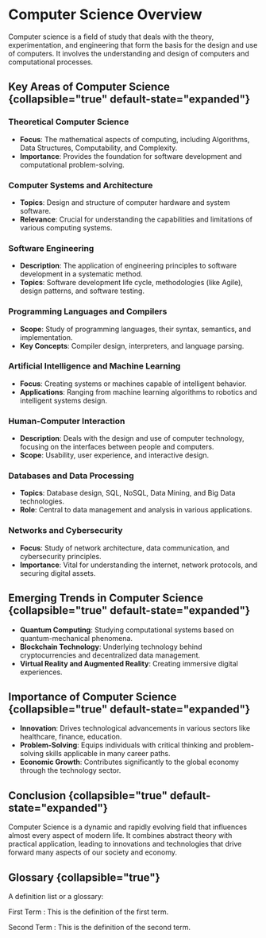 # Computer Science Overview

Computer science is a field of study that deals with the theory, experimentation, and engineering that form the basis
for the design and use of computers. It involves the understanding and design of computers and computational processes.

## Key Areas of Computer Science {collapsible="true" default-state="expanded"}

### Theoretical Computer Science

- **Focus**: The mathematical aspects of computing, including Algorithms, Data Structures, Computability, and
  Complexity.
- **Importance**: Provides the foundation for software development and computational problem-solving.

### Computer Systems and Architecture

- **Topics**: Design and structure of computer hardware and system software.
- **Relevance**: Crucial for understanding the capabilities and limitations of various computing systems.

### Software Engineering

- **Description**: The application of engineering principles to software development in a systematic method.
- **Topics**: Software development life cycle, methodologies (like Agile), design patterns, and software testing.

### Programming Languages and Compilers

- **Scope**: Study of programming languages, their syntax, semantics, and implementation.
- **Key Concepts**: Compiler design, interpreters, and language parsing.

### Artificial Intelligence and Machine Learning

- **Focus**: Creating systems or machines capable of intelligent behavior.
- **Applications**: Ranging from machine learning algorithms to robotics and intelligent systems design.

### Human-Computer Interaction

- **Description**: Deals with the design and use of computer technology, focusing on the interfaces between people and
  computers.
- **Scope**: Usability, user experience, and interactive design.

### Databases and Data Processing

- **Topics**: Database design, SQL, NoSQL, Data Mining, and Big Data technologies.
- **Role**: Central to data management and analysis in various applications.

### Networks and Cybersecurity

- **Focus**: Study of network architecture, data communication, and cybersecurity principles.
- **Importance**: Vital for understanding the internet, network protocols, and securing digital assets.

## Emerging Trends in Computer Science {collapsible="true" default-state="expanded"}

- **Quantum Computing**: Studying computational systems based on quantum-mechanical phenomena.
- **Blockchain Technology**: Underlying technology behind cryptocurrencies and decentralized data management.
- **Virtual Reality and Augmented Reality**: Creating immersive digital experiences.

## Importance of Computer Science {collapsible="true" default-state="expanded"}

- **Innovation**: Drives technological advancements in various sectors like healthcare, finance, education.
- **Problem-Solving**: Equips individuals with critical thinking and problem-solving skills applicable in many career
  paths.
- **Economic Growth**: Contributes significantly to the global economy through the technology sector.

## Conclusion {collapsible="true" default-state="expanded"}

Computer Science is a dynamic and rapidly evolving field that influences almost every aspect of modern life. It combines
abstract theory with practical application, leading to innovations and technologies that drive forward many aspects of
our society and economy.

## Glossary {collapsible="true"}

A definition list or a glossary:

First Term
: This is the definition of the first term.

Second Term
: This is the definition of the second term.
